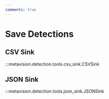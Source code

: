 ```yaml
---
comments: true
---
```


# Save Detections

<div class="md-typeset">
  <h2>CSV Sink</h2>
</div>

:::metavision.detection.tools.csv_sink.CSVSink

<div class="md-typeset">
  <h2>JSON Sink</h2>
</div>

:::metavision.detection.tools.json_sink.JSONSink
